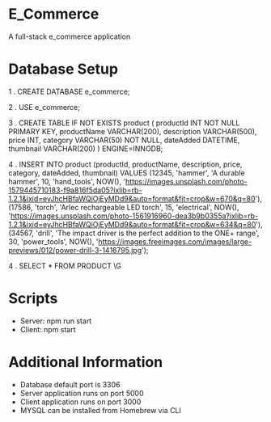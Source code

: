 # E_Commerce

A full-stack e_commerce application

# Database Setup

1 . CREATE DATABASE e_commerce;

2 . USE e_commerce;

3 . CREATE TABLE IF NOT EXISTS product (
    productId INT NOT NULL PRIMARY KEY,
    productName VARCHAR(200),
    description VARCHAR(500),
    price INT,
    category VARCHAR(50) NOT NULL,
    dateAdded DATETIME,
    thumbnail VARCHAR(200)
    )  ENGINE=INNODB;
    
4 . INSERT INTO product 
    (productId, productName, description, price, category, dateAdded, thumbnail)
    VALUES
    (12345, 'hammer', 'A durable hammer', 10, 'hand_tools', NOW(), 'https://images.unsplash.com/photo-1579445710183-f9a816f5da05?ixlib=rb-1.2.1&ixid=eyJhcHBfaWQiOjEyMDd9&auto=format&fit=crop&w=670&q=80'),
    (17586, 'torch', 'Arlec rechargeable LED torch', 15, 'electrical', NOW(), 'https://images.unsplash.com/photo-1561916960-dea3b9b0355a?ixlib=rb-1.2.1&ixid=eyJhcHBfaWQiOjEyMDd9&auto=format&fit=crop&w=634&q=80'),
    (34567, 'drill',  'The impact driver is the perfect addition to the ONE+ range', 30, 'power_tools', NOW(), 'https://images.freeimages.com/images/large-previews/012/power-drill-3-1416795.jpg');

4 . SELECT * FROM PRODUCT \G

# Scripts
- Server: npm run start
- Client: npm start

# Additional Information
- Database default port is 3306
- Server application runs on port 5000
- Client application runs on port 3000
- MYSQL can be installed from Homebrew via CLI
